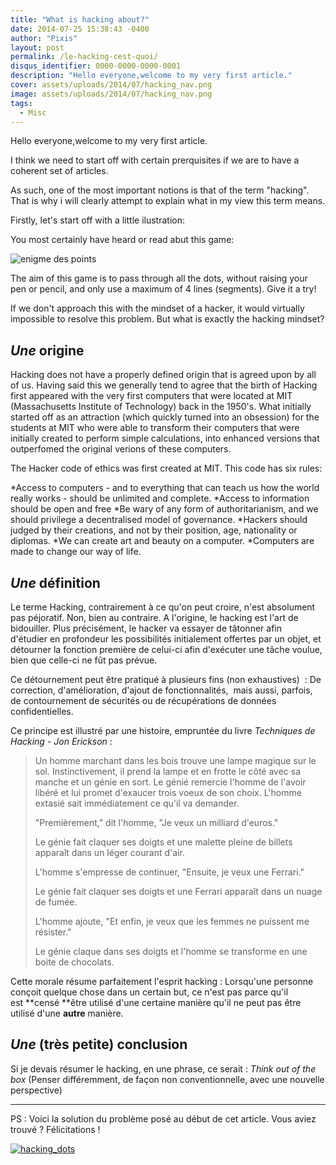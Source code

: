 ```yaml
---
title: "What is hacking about?"
date: 2014-07-25 15:38:43 -0400
author: "Pixis"
layout: post
permalink: /le-hacking-cest-quoi/
disqus_identifier: 0000-0000-0000-0001
description: "Hello everyone,welcome to my very first article."
cover: assets/uploads/2014/07/hacking_nav.png
image: assets/uploads/2014/07/hacking_nav.png
tags:
  - Misc
---
```


Hello everyone,welcome to my very first article.

I think we need to start off with certain prerquisites if we are to have a coherent set of articles.

As such, one of the most important notions is that of the term "hacking". That is why i will clearly attempt to explain what in my view this term means. 


<!--more-->

Firstly, let's start off with a little ilustration:

You most certainly have heard or read abut this game:

![enigme des points](/assets/uploads/2014/07/150px-9dots.svg_.png)


The aim of this game is to pass through all the dots, without raising your pen or pencil, and only use a maximum of 4 lines (segments). Give it a try!

If we don't approach this with the mindset of a hacker, it would virtually impossible to resolve this problem. But what is exactly the hacking mindset?

## _Une_ origine

Hacking does not have a properly defined origin that is agreed upon by all of us. Having said this we generally tend to agree that the birth of Hacking first appeared with the very first computers that were located at MIT (Massachusetts Institute of Technology) back in the 1950's. What initially started off as an attraction (which quickly turned into an obsession) for the students at MIT who were able to transform their computers that were initially created to perform simple calculations, into enhanced versions that outperfomed the original verions of these computers. 

The Hacker code of ethics was first created at MIT. This code has six rules: 

  *Access to computers - and to everything that can teach us how the world really works - should be unlimited and complete.
  *Access to information should be open and free
  *Be wary of any form of authoritarianism, and we should privilege a decentralised model of governance.
  *Hackers should judged by their creations, and not by their position, age, nationality or diplomas.
  *We can create art and beauty on a computer.
  *Computers are made to change our way of life.


## _Une_ définition

Le terme Hacking, contrairement à ce qu'on peut croire, n'est absolument pas péjoratif. Non, bien au contraire. A l'origine, le hacking est l'art de bidouiller. Plus précisément, le hacker va essayer de tâtonner afin d'étudier en profondeur les possibilités initialement offertes par un objet, et détourner la fonction première de celui-ci afin d'exécuter une tâche voulue, bien que celle-ci ne fût pas prévue.

Ce détournement peut être pratiqué à plusieurs fins (non exhaustives)  : De correction, d'amélioration, d'ajout de fonctionnalités,  mais aussi, parfois, de contournement de sécurités ou de récupérations de données confidentielles.

Ce principe est illustré par une histoire, empruntée du livre _Techniques de Hacking - Jon Erickson_ :

> Un homme marchant dans les bois trouve une lampe magique sur le sol. Instinctivement, il prend la lampe et en frotte le côté avec sa manche et un génie en sort. Le génié remercie l'homme de l'avoir libéré et lui promet d'exaucer trois voeux de son choix. L'homme extasié sait immédiatement ce qu'il va demander.
> 
> "Premièrement," dit l'homme, "Je veux un milliard d'euros."
> 
> Le génie fait claquer ses doigts et une malette pleine de billets apparaît dans un léger courant d'air.
> 
> L'homme s'empresse de continuer, "Ensuite, je veux une Ferrari."
> 
> Le génie fait claquer ses doigts et une Ferrari apparaît dans un nuage de fumée.
> 
> L'homme ajoute, "Et enfin, je veux que les femmes ne puissent me résister."
> 
> Le génie claque dans ses doigts et l'homme se transforme en une boite de chocolats.

Cette morale résume parfaitement l'esprit hacking : Lorsqu'une personne conçoit quelque chose dans un certain but, ce n'est pas parce qu'il est **censé **être utilisé d'une certaine manière qu'il ne peut pas être utilisé d'une **autre** manière.

## _Une_ (très petite) conclusion

Si je devais résumer le hacking, en une phrase, ce serait : _Think out of the box_ (Penser différemment, de façon non conventionnelle, avec une nouvelle perspective)

* * *

PS : Voici la solution du problème posé au début de cet article. Vous aviez trouvé ? Félicitations !

[![hacking_dots](/assets/uploads/2014/07/hacking_dots.png)](/assets/uploads/2014/07/hacking_dots.png)

